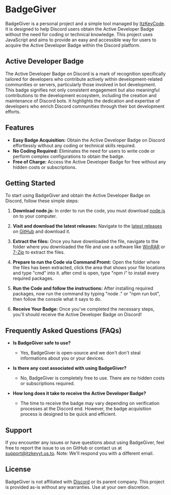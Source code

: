 # BadgeGiver

BadgeGiver is a personal project and a simple tool managed by [ItzKeyCode](https://github.com/ItzKeyYT). It is designed to help Discord users obtain the Active Developer Badge without the need for coding or technical knowledge. This project uses JavaScript and aims to provide an easy and accessible way for users to acquire the Active Developer Badge within the Discord platform.

## Active Developer Badge

The Active Developer Badge on Discord is a mark of recognition specifically tailored for developers who contribute actively within development-related communities or servers, particularly those involved in bot development. This badge signifies not only consistent engagement but also meaningful contributions to the development ecosystem, including the creation and maintenance of Discord bots. It highlights the dedication and expertise of developers who enrich Discord communities through their bot development efforts.

## Features

- **Easy Badge Acquisition:** Obtain the Active Developer Badge on Discord effortlessly without any coding or technical skills required.
- **No Coding Required:** Eliminates the need for users to write code or perform complex configurations to obtain the badge.
- **Free of Charge:** Access the Active Developer Badge for free without any hidden costs or subscriptions.

## Getting Started

To start using BadgeGiver and obtain the Active Developer Badge on Discord, follow these simple steps:

1. **Download node.js:** In order to run the code, you must download [node.js](https://nodejs.org/en/download/) on to your computer.

2. **Visit and download the latest releases:** Navigate to the [latest releases](https://github.com/ItzKeyHeyHeymanCode/BadgeGiver/releases/latest) on [GitHub](https://github.com) and download it.

3. **Extract the files:** Once you have downloaded the file, navigate to the folder where you downloaded the file and use a software like [WinRAR](https://www.rarlab.com/download.htm) or [7-Zip](https://7-zip.org/download.html) to extract the files.

4. **Prepare to run the Code via Command Promt:** Open the folder where the files has been extracted, click the area that shows your file locations and type "cmd" into it. after cmd is open, type "npm i" to install every required packages.

5. **Run the Code and follow the instructions:** After installing required packages, now run the command by typing "node ." or "npm run bot", then follow the console what it says to do.

6. **Receive Your Badge:** Once you've completed the necessary steps, you'll should receive the Active Developer Badge on Discord!

## Frequently Asked Questions (FAQs)

- **Is BadgeGiver safe to use?**
  - Yes, BadgeGiver is open-source and we don't don't steal informations about you or your devices.

- **Is there any cost associated with using BadgeGiver?**
  - No, BadgeGiver is completely free to use. There are no hidden costs or subscriptions required.

- **How long does it take to receive the Active Developer Badge?**
  - The time to receive the badge may vary depending on verification processes at the Discord end. However, the badge acquisition process is designed to be quick and efficient.

## Support

If you encounter any issues or have questions about using BadgeGiver, feel free to report the issue to us on GitHub or contact us at [support@itzkeyyt.us.to](mailto:support@itzkeyyt.us.to). Note: We'll respond you with a different email.

## License

BadgeGiver is not affiliated with [Discord](https://discord.com) or its parent company. This project is provided as-is without any warranties. Use at your own discretion.

